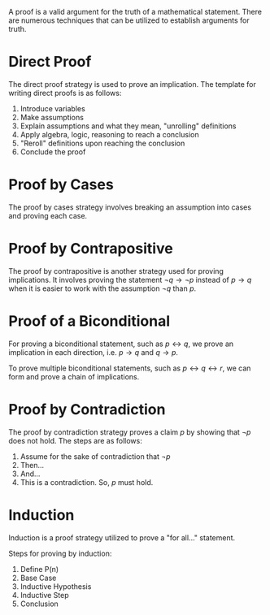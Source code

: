 A proof is a valid argument for the truth of a mathematical statement. There are numerous techniques that can be utilized to establish arguments for truth. 

# Direct Proof
The direct proof strategy is used to prove an implication. The template for writing direct proofs is as follows:
1) Introduce variables
2) Make assumptions
3) Explain assumptions and what they mean, "unrolling" definitions
4) Apply algebra, logic, reasoning to reach a conclusion
5) "Reroll" definitions upon reaching the conclusion
6) Conclude the proof

# Proof by Cases
The proof by cases strategy involves breaking an assumption into cases and proving each case. 

# Proof by Contrapositive
The proof by contrapositive is another strategy used for proving implications. It involves proving the statement $\neg q \rightarrow \neg p$ instead of $p \rightarrow q$ when it is easier to work with the assumption $\neg q$ than $p$. 

# Proof of a Biconditional
For proving a biconditional statement, such as $p \leftrightarrow q$, we prove an implication in each direction, i.e. $p \rightarrow q$ and $q \rightarrow p$.

To prove multiple biconditional statements, such as $p \leftrightarrow q \leftrightarrow r$, we can form and prove a chain of implications. 

# Proof by Contradiction
The proof by contradiction strategy proves a claim $p$ by showing that $\neg p$ does not hold. The steps are as follows:
1) Assume for the sake of contradiction that $\neg p$
2) Then...
3) And...
4) This is a contradiction. So, $p$ must hold.

# Induction
Induction is a proof strategy utilized to prove a "for all..." statement.

Steps for proving by induction:
1) Define P(n)
2) Base Case
3) Inductive Hypothesis
4) Inductive Step
5) Conclusion